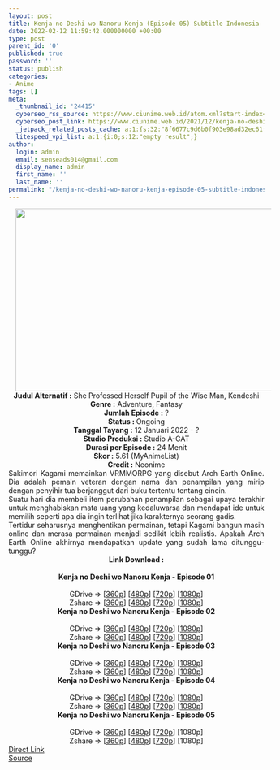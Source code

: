 ```yaml
---
layout: post
title: Kenja no Deshi wo Nanoru Kenja (Episode 05) Subtitle Indonesia
date: 2022-02-12 11:59:42.000000000 +00:00
type: post
parent_id: '0'
published: true
password: ''
status: publish
categories:
- Anime
tags: []
meta:
  _thumbnail_id: '24415'
  cyberseo_rss_source: https://www.ciunime.web.id/atom.xml?start-index=1
  cyberseo_post_link: https://www.ciunime.web.id/2021/12/kenja-no-deshi-wo-nanoru-kenja-subtitle.html
  _jetpack_related_posts_cache: a:1:{s:32:"8f6677c9d6b0f903e98ad32ec61f8deb";a:2:{s:7:"expires";i:1654751285;s:7:"payload";a:3:{i:0;a:1:{s:2:"id";i:25209;}i:1;a:1:{s:2:"id";i:25180;}i:2;a:1:{s:2:"id";i:24997;}}}}
  litespeed_vpi_list: a:1:{i:0;s:12:"empty result";}
author:
  login: admin
  email: senseads014@gmail.com
  display_name: admin
  first_name: ''
  last_name: ''
permalink: "/kenja-no-deshi-wo-nanoru-kenja-episode-05-subtitle-indonesia/"
---
```

<div class="separator" style="clear: both; text-align: center;"><a href="https://blogger.googleusercontent.com/img/a/AVvXsEi5BeyUTFvqXmLCWj3sNMcK63gJSNHf6ycgMaXer_VwWNJjxwgdLh425MI4FVwn8HS3aGXBNKgkYAkA6me4wmuuVt1SVRjZVyfRsiLJtZtIHOUeZCV7-A4TgES5w9docC7KKdvxI2Rvq6lUiMyEPDeV6yy5ixunYE6V54-D9JbwFAcQ5-zsAVs48HML=s1280" style="margin-left: 1em; margin-right: 1em;"><img border="0" data-original-height="720" data-original-width="1280" height="360" src="{{ site.baseurl }}/assets/2022/02/AVvXsEi5BeyUTFvqXmLCWj3sNMcK63gJSNHf6ycgMaXer_VwWNJjxwgdLh425MI4FVwn8HS3aGXBNKgkYAkA6me4wmuuVt1SVRjZVyfRsiLJtZtIHOUeZCV7-A4TgES5w9docC7KKdvxI2Rvq6lUiMyEPDeV6yy5ixunYE6V54-D9JbwFAcQ5-zsAVs48HML=w640-h360" width="640" /></a></div>
<div class="separator" style="clear: both; text-align: center;"></div>
<div style="text-align: center;"><b>Judul</b><b><b> Alternatif</b> :</b> She Professed Herself Pupil of the Wise Man, Kendeshi</div>
<div style="text-align: center;"><b><b>Genre :</b></b> Adventure, Fantasy</div>
<div style="text-align: center;"><b>Jumlah Episode :</b> ?<br /><b>Status :&nbsp;</b>Ongoing<br /><b>Tanggal Tayang :</b> 12 Januari 2022 - ?<br /><b>Studio Produksi :</b>&nbsp;Studio A-CAT<br /><b>Durasi per Episode :</b> 24 Menit</div>
<div style="text-align: center;"><b>Skor :</b> 5.61 (MyAnimeList)</div>
<div style="text-align: center;"><b>Credit :</b>&nbsp;Neonime</div>
<div style="text-align: center;"></div>
<div style="text-align: justify;">
<div>Sakimori Kagami memainkan VRMMORPG yang disebut Arch Earth Online. Dia adalah pemain veteran dengan nama dan penampilan yang mirip dengan penyihir tua berjanggut dari buku tertentu tentang cincin.</div>
<div></div>
<div>Suatu hari dia membeli item perubahan penampilan sebagai upaya terakhir untuk menghabiskan mata uang yang kedaluwarsa dan mendapat ide untuk memilih seperti apa dia ingin terlihat jika karakternya seorang gadis.</div>
<div></div>
<div>Tertidur seharusnya menghentikan permainan, tetapi Kagami bangun masih online dan merasa permainan menjadi sedikit lebih realistis. Apakah Arch Earth Online akhirnya mendapatkan update yang sudah lama ditunggu-tunggu?</div>
</div>
<div style="text-align: justify;"></div>
<div style="text-align: justify;"></div>
<div style="text-align: center;">
<div style="text-align: center;">
<div style="text-align: left;">
<div style="text-align: center;"><b>Link Download :</b></div>
<div style="text-align: center;"><b><br /></b></div>
<div style="text-align: center;"><span style="text-align: left;"><b>Kenja no Deshi wo Nanoru Kenja</b></span><b>&nbsp;- Episode 01</b></div>
<div style="text-align: center;"><b><br /></b></div>
<div style="text-align: center;">GDrive =&gt; [<a href="https://www.mp4upload.com/hg5thg5wr39y" target="_blank" rel="noopener">360p</a>] [<a href="https://acefile.co/f/65043291/neonime_kenja-no-deshi-01-480p-zip" target="_blank" rel="noopener">480p</a>] [<a href="https://acefile.co/f/65043377/neonime_kenja-no-deshi-01-720p-zip" target="_blank" rel="noopener">720p</a>] [<a href="https://acefile.co/f/65043595/neonime_kenja-no-deshi-01-1080p-zip" target="_blank" rel="noopener">1080p</a>]</div>
<div style="text-align: center;">Zshare =&gt; [<a href="https://www44.zippyshare.com/v/7bOYXRme/file.html" target="_blank" rel="noopener">360p</a>] [<a href="https://www100.zippyshare.com/v/wAkCYPQo/file.html" target="_blank" rel="noopener">480p</a>] [<a href="https://www88.zippyshare.com/v/IgsHrjCG/file.html" target="_blank" rel="noopener">720p</a>] [<a href="https://www13.zippyshare.com/v/T6qzJsTz/file.html" target="_blank" rel="noopener">1080p</a>]</div>
<div style="text-align: center;"></div>
<div style="text-align: center;">
<div><span style="text-align: left;"><b>Kenja no Deshi wo Nanoru Kenja</b></span><b>&nbsp;- Episode 02</b></div>
<div><b><br /></b></div>
<div>GDrive =&gt; [<a href="https://www.mp4upload.com/5z35vzgez3wz" target="_blank" rel="noopener">360p</a>] [<a href="https://www.mp4upload.com/xzeq73ufkmyb" target="_blank" rel="noopener">480p</a>] [<a href="https://www.mp4upload.com/1mnt0w9jptzf" target="_blank" rel="noopener">720p</a>] [<a href="https://mir.cr/JJ1WE5Q6" target="_blank" rel="noopener">1080p</a>]</div>
<div>Zshare =&gt; [<a href="https://www67.zippyshare.com/v/wjMWWxox/file.html" target="_blank" rel="noopener">360p</a>] [<a href="https://www1.zippyshare.com/v/R6g9qs02/file.html" target="_blank" rel="noopener">480p</a>] [<a href="https://www65.zippyshare.com/v/n5Fw2mZU/file.html" target="_blank" rel="noopener">720p</a>] [<a href="https://www85.zippyshare.com/v/Sq0I4MfN/file.html" target="_blank" rel="noopener">1080p</a>]</div>
<div></div>
<div>
<div><span style="text-align: left;"><b>Kenja no Deshi wo Nanoru Kenja</b></span><b>&nbsp;- Episode 03</b></div>
<div><b><br /></b></div>
<div>GDrive =&gt; [<a href="https://www.mp4upload.com/jr1ncyxteifu" target="_blank" rel="noopener">360p</a>] [<a href="https://acefile.co/f/66291195/neonime_kenja-no-deshi-03-480p-zip" target="_blank" rel="noopener">480p</a>] [<a href="https://acefile.co/f/66291197/neonime_kenja-no-deshi-03-720p-zip" target="_blank" rel="noopener">720p</a>] [<a href="https://acefile.co/f/66291199/neonime_kenja-no-deshi-03-1080p-zip" target="_blank" rel="noopener">1080p</a>]</div>
<div>Zshare =&gt; [<a href="https://www96.zippyshare.com/v/r2xH34Hw/file.html" target="_blank" rel="noopener">360p</a>] [<a href="https://www24.zippyshare.com/v/drc18ARj/file.html" target="_blank" rel="noopener">480p</a>] [<a href="https://www43.zippyshare.com/v/f12ZAt0r/file.html" target="_blank" rel="noopener">720p</a>] [<a href="https://www49.zippyshare.com/v/xeYGZetj/file.html" target="_blank" rel="noopener">1080p</a>]</div>
</div>
<div></div>
<div>
<div><span style="text-align: left;"><b>Kenja no Deshi wo Nanoru Kenja</b></span><b>&nbsp;- Episode 04</b></div>
<div><b><br /></b></div>
<div>GDrive =&gt; [<a href="https://www.mp4upload.com/8jj97aia8wfh" target="_blank" rel="noopener">360p</a>] [<a href="https://acefile.co/f/66891281/neonime_kenja-no-deshi-04-480p-zip" target="_blank" rel="noopener">480p</a>] [<a href="https://acefile.co/f/66891415/neonime_kenja-no-deshi-04-720p-zip" target="_blank" rel="noopener">720p</a>] [<a href="https://acefile.co/f/66891594/neonime_kenja-no-deshi-04-1080p-zip" target="_blank" rel="noopener">1080p</a>]</div>
<div>Zshare =&gt; [<a href="https://www89.zippyshare.com/v/CarPvx0V/file.html" target="_blank" rel="noopener">360p</a>] [<a href="https://www54.zippyshare.com/v/gshxBSj8/file.html" target="_blank" rel="noopener">480p</a>] [<a href="https://www27.zippyshare.com/v/3Iigdtg2/file.html" target="_blank" rel="noopener">720p</a>] [<a href="https://www92.zippyshare.com/v/MFM4K4f5/file.html" target="_blank" rel="noopener">1080p</a>]</div>
</div>
<div></div>
<div>
<div><span style="text-align: left;"><b>Kenja no Deshi wo Nanoru Kenja</b></span><b>&nbsp;- Episode 05</b></div>
<div><b><br /></b></div>
<div>GDrive =&gt; [<a href="https://www.mp4upload.com/05kgmchymumj" target="_blank" rel="noopener">360p</a>] [<a href="https://www.mp4upload.com/70cq7jmjudzt" target="_blank" rel="noopener">480p</a>] [<a href="https://www.mp4upload.com/507527noqng5" target="_blank" rel="noopener">720p</a>] [1080p]</div>
<div>Zshare =&gt; [<a href="https://www56.zippyshare.com/v/5Qt4EKyo/file.html" target="_blank" rel="noopener">360p</a>] [<a href="https://www56.zippyshare.com/v/bN57tHSJ/file.html" target="_blank" rel="noopener">480p</a>] [<a href="https://www56.zippyshare.com/v/jpliFwBc/file.html" target="_blank" rel="noopener">720p</a>] [1080p]</div>
</div>
</div>
</div>
</div>
</div>
<link rel="stylesheet" href="https://cdnjs.cloudflare.com/ajax/libs/font-awesome/4.7.0/css/font-awesome.min.css" />
<div class="divbtn"> <a href="https://handymansurrender.com/fihup8buzv?key=94550f7ce39444073321dde3b8782f97" class="btn"><i class="fa fa-download"></i> Direct Link</a> <br /><a href="https://www.ciunime.web.id/2021/12/kenja-no-deshi-wo-nanoru-kenja-subtitle.html">Source</a> </div>
